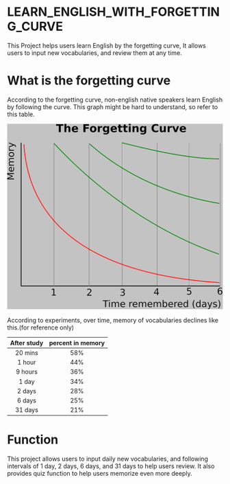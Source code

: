 LEARN_ENGLISH_WITH_FORGETTING_CURVE
===
This Project helps users learn English by the forgetting curve, It allows users to input new vocabularies, and review them at any time.

What is the forgetting curve
===
According to the forgetting curve, non-english native speakers learn English by following the curve. This graph might be hard to understand, so refer to this table.

![alt text](image.png)

According to experiments, over time, memory of vocabularies declines like this.(for reference only)

| After study | percent in memory |
| :---:   | :---: |
| 20 mins | 58% |
| 1 hour | 44% |
| 9 hours | 36% |
| 1 day | 34% |
| 2 days | 28% |
| 6 days | 25% |
| 31 days | 21% |

Function
===
This project allows users to input daily new vocabularies, and following intervals of 1 day, 2 days, 6 days, and 31 days to help users review.  It also provides quiz function to help users memorize even more deeply.
